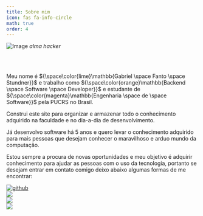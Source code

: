 ```yaml
---
title: Sobre mim
icon: fas fa-info-circle
math: true
order: 4
---
```


![Image](https://f4nt0.github.io/assets/img/about/open-source.png)
_alma hacker_

<br>
<br>

Meu nome é ${\space\color{lime}\mathbb{Gabriel \space Fanto \space Stundner}}$ e trabalho como ${\space\color{orange}\mathbb{Backend \space Software \space Developer}}$ e estudante de ${\space\color{magenta}\mathbb{Engenharia \space de \space Software}}$ pela PUCRS no Brasil.

Construi este site para organizar e armazenar todo o conhecimento adquirido na faculdade e no dia-a-dia de desenvolvimento.

Já desenvolvo software há 5 anos e quero levar o conhecimento adquirido para mais pessoas que desejam conhecer o maravilhoso e arduo mundo da computação.

Estou sempre a procura de novas oportunidades e meu objetivo é adquirir conhecimento para ajudar as pessoas com o uso da tecnologia, portanto se desejam entrar em contato comigo deixo abaixo algumas formas de me encontrar:


[![github](https://img.shields.io/badge/GitHub-100000?style=for-the-badge&logo=github&logoColor=white)](https://github.com/F4NT0)
<br>
[![](https://img.shields.io/badge/LinkedIn-0077B5?style=for-the-badge&logo=linkedin&logoColor=white)](https://www.linkedin.com/in/gabrielfantostundner/)
<br>
[![](https://img.shields.io/badge/Twitter-1DA1F2?style=for-the-badge&logo=twitter&logoColor=white)](https://twitter.com/GABRIELFANTO)
<br>
[![](https://img.shields.io/badge/Stack_Overflow-FE7A16?style=for-the-badge&logo=stack-overflow&logoColor=white)](https://stackoverflow.com/users/9780713/f4nt0)

